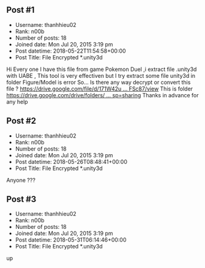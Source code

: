 ## Post #1
- Username: thanhhieu02
- Rank: n00b
- Number of posts: 18
- Joined date: Mon Jul 20, 2015 3:19 pm
- Post datetime: 2018-05-22T11:54:58+00:00
- Post Title: File Encrypted *.unity3d

Hi Every one
I have this file from game Pokemon Duel ,i extract file .unity3d with UABE , 
This tool is very effectiven but I try extract some file unity3d in folder Figure/Model is error
So... Is there any way decrypt or convert this file ?
[https://drive.google.com/file/d/171W42u ... FSc87/view](https://drive.google.com/file/d/171W42uxh2XZXZ4GDby7HCNcn6LBFSc87/view)
This is folder
[https://drive.google.com/drive/folders/ ... sp=sharing](https://drive.google.com/drive/folders/1tZGlCZ3YeLJJFPJASqa7-_yDsLq_7Goi?usp=sharing)
Thanks in advance for any help
## Post #2
- Username: thanhhieu02
- Rank: n00b
- Number of posts: 18
- Joined date: Mon Jul 20, 2015 3:19 pm
- Post datetime: 2018-05-26T08:48:41+00:00
- Post Title: File Encrypted *.unity3d

Anyone ???
## Post #3
- Username: thanhhieu02
- Rank: n00b
- Number of posts: 18
- Joined date: Mon Jul 20, 2015 3:19 pm
- Post datetime: 2018-05-31T06:14:46+00:00
- Post Title: File Encrypted *.unity3d

up
